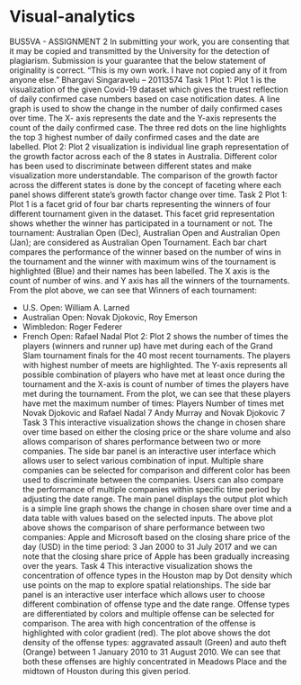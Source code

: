# Visual-analytics
BUS5VA - ASSIGNMENT 2
In submitting your work, you are consenting that it may be copied and transmitted by the University for the detection of plagiarism. Submission is your guarantee that the below statement of originality is correct. “This is my own work. I have not copied any of it from anyone else.” Bhargavi Singaravelu – 20113574 Task 1
Plot 1:
Plot 1 is the visualization of the given Covid-19 dataset which gives the truest reflection of daily confirmed case numbers based on case notification dates. A line graph is used to show the change in the number of daily confirmed cases over time. The X- axis represents the date and the Y-axis represents the count of the daily confirmed case. The three red dots on the line highlights the top 3 highest number of daily confirmed cases and the date are labelled.
Plot 2:
Plot 2 visualization is individual line graph representation of the growth factor across each of the 8 states in Australia. Different color has been used to discriminate between different states and make visualization more understandable. The comparison of the growth factor across the different states is done by the concept of faceting where each panel shows different state’s growth factor change over time.
Task 2
Plot 1:
Plot 1 is a facet grid of four bar charts representing the winners of four different tournament given in the dataset. This facet grid representation shows whether the winner has participated in a tournament or not. The tournament: Australian Open (Dec), Australian Open and Australian Open (Jan); are considered as Australian Open Tournament. Each bar chart compares the performance of the winner based on the number of wins in the tournament and the winner with maximum wins of the tournament is highlighted (Blue) and their names has been labelled. The X axis is the count of number of wins. and Y axis has all the winners of the tournaments.
From the plot above, we can see that Winners of each tournament:
- U.S. Open: William A. Larned
- Australian Open: Novak Djokovic, Roy Emerson
- Wimbledon: Roger Federer
- French Open: Rafael Nadal
Plot 2:
Plot 2 shows the number of times the players (winners and runner up) have met during each of the Grand Slam tournament finals for the 40 most recent tournaments. The players with highest number of meets are highlighted. The Y-axis represents all possible combination of players who have met at least once during the tournament and the X-axis is count of number of times the players have met during the tournament.
From the plot, we can see that these players have met the maximum number of times:
Players
Number of times met
Novak Djokovic and Rafael Nadal
7
Andy Murray and Novak Djokovic
7
Task 3
This interactive visualization shows the change in chosen share over time based on either the closing price or the share volume and also allows comparison of shares performance between two or more companies. The side bar panel is an interactive user interface which allows user to select various combination of input. Multiple share companies can be selected for comparison and different color has been used to discriminate between the companies. Users can also compare the performance of multiple companies within specific time period by adjusting the date range. The main panel displays the output plot which is a simple line graph shows the change in chosen share over time and a data table with values based on the selected inputs.
The above plot above shows the comparison of share performance between two companies: Apple and Microsoft based on the closing share price of the day (USD) in the time period: 3 Jan 2000 to 31 July 2017 and we can note that the closing share price of Apple has been gradually increasing over the years.
Task 4
This interactive visualization shows the concentration of offence types in the Houston map by Dot density which use points on the map to explore spatial relationships. The side bar panel is an interactive user interface which allows user to choose different combination of offense type and the date range. Offense types are differentiated by colors and multiple offense can be selected for comparison. The area with high concentration of the offense is highlighted with color gradient (red). The plot above shows the dot density of the offense types: aggravated assault (Green) and auto theft (Orange) between 1 January 2010 to 31 August 2010. We can see that both these offenses are highly concentrated in Meadows Place and the midtown of Houston during this given period.
